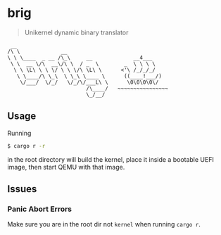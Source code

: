 # brig

> Unikernel dynamic binary translator

```
 __
/\ \             __
\ \ \____  _ __ /\_\     __             __4___
 \ \  __ \/\  __\/\ \  / _  \        _  \ \ \ \
  \ \ \L\ \ \ \/ \ \ \/\ \L\ \      <'\ /_/_/_/
   \ \____/\ \_\  \ \_\ \____ \      ((____!___/)
    \/___/  \/_/   \/_/\/___L\ \      \0\0\0\0\/
                         /\____/   ~~~~~~~~~~~~~~~~
                         \_/__/
```

## Usage

Running

```bash
$ cargo r -r
```

in the root directory will build the kernel, place it inside a bootable UEFI image, then start QEMU with that image.

## Issues

### Panic Abort Errors

Make sure you are in the root dir not `kernel` when running `cargo r`.
